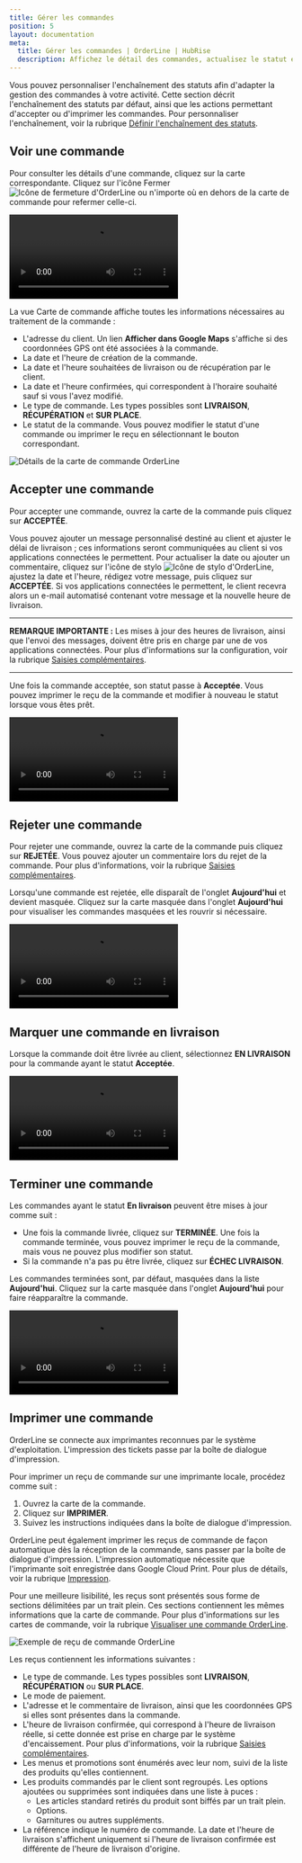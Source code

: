 ```yaml
---
title: Gérer les commandes
position: 5
layout: documentation
meta:
  title: Gérer les commandes | OrderLine | HubRise
  description: Affichez le détail des commandes, actualisez le statut et imprimez un reçu.
---
```


Vous pouvez personnaliser l'enchaînement des statuts afin d'adapter la gestion des commandes à votre activité. Cette section décrit l'enchaînement des statuts par défaut, ainsi que les actions permettant d'accepter ou d'imprimer les commandes. Pour personnaliser l'enchaînement, voir la rubrique [Définir l'enchaînement des statuts](/apps/orderline/parametres/#encha-nement-des-statuts-de-commande).

## Voir une commande

Pour consulter les détails d'une commande, cliquez sur la carte correspondante. Cliquez sur l'icône Fermer <InlineImage width="23" height="23">![Icône de fermeture d'OrderLine](../images/032-close.png)</InlineImage> ou n'importe où en dehors de la carte de commande pour refermer celle-ci.

<video controls title="OrderLine Open and Close Orders Example">
  <source src="../images/018-en-order-card-open-close.webm" type="video/webm"/>
</video>

La vue Carte de commande affiche toutes les informations nécessaires au traitement de la commande :

- L'adresse du client. Un lien **Afficher dans Google Maps** s'affiche si des coordonnées GPS ont été associées à la commande.
- La date et l'heure de création de la commande.
- La date et l'heure souhaitées de livraison ou de récupération par le client.
- La date et l'heure confirmées, qui correspondent à l'horaire souhaité sauf si vous l'avez modifié.
- Le type de commande. Les types possibles sont **LIVRAISON**, **RÉCUPÉRATION** et **SUR PLACE**.
- Le statut de la commande. Vous pouvez modifier le statut d'une commande ou imprimer le reçu en sélectionnant le bouton correspondant.

![Détails de la carte de commande OrderLine](../images/019-fr-carte-commande-details.png)

## Accepter une commande

Pour accepter une commande, ouvrez la carte de la commande puis cliquez sur **ACCEPTÉE**.

Vous pouvez ajouter un message personnalisé destiné au client et ajuster le délai de livraison ; ces informations seront communiquées au client si vos applications connectées le permettent. Pour actualiser la date ou ajouter un commentaire, cliquez sur l'icône de stylo <InlineImage width="44" height="38">![Icône de stylo d'OrderLine](../images/036-pen.jpg)</InlineImage>, ajustez la date et l'heure, rédigez votre message, puis cliquez sur **ACCEPTÉE**. Si vos applications connectées le permettent, le client recevra alors un e-mail automatisé contenant votre message et la nouvelle heure de livraison.

---

**REMARQUE IMPORTANTE :** Les mises à jour des heures de livraison, ainsi que l'envoi des messages, doivent être pris en charge par une de vos applications connectées. Pour plus d'informations sur la configuration, voir la rubrique [Saisies complémentaires](/apps/orderline/parametres/#saisies-compl-mentaires).

---

Une fois la commande acceptée, son statut passe à **Acceptée**. Vous pouvez imprimer le reçu de la commande et modifier à nouveau le statut lorsque vous êtes prêt.

<video controls title="OrderLine Accept Order Example">
  <source src="../images/020-en-accept-order.webm" type="video/webm"/>
</video>

## Rejeter une commande

Pour rejeter une commande, ouvrez la carte de la commande puis cliquez sur **REJETÉE**. Vous pouvez ajouter un commentaire lors du rejet de la commande. Pour plus d'informations, voir la rubrique [Saisies complémentaires](/apps/orderline/parametres/#saisies-compl-mentaires).

Lorsqu'une commande est rejetée, elle disparaît de l'onglet **Aujourd'hui** et devient masquée. Cliquez sur la carte masquée dans l'onglet **Aujourd'hui** pour visualiser les commandes masquées et les rouvrir si nécessaire.

<video controls title="OrderLine Reject Order Example">
  <source src="../images/021-en-reject-order.webm" type="video/webm"/>
</video>

## Marquer une commande en livraison

Lorsque la commande doit être livrée au client, sélectionnez **EN LIVRAISON** pour la commande ayant le statut **Acceptée**.

<video controls title="OrderLine Order in Delivery Example">
  <source src="../images/022-en-order-set-status-in-delivery.webm" type="video/webm"/>
</video>

## Terminer une commande

Les commandes ayant le statut **En livraison** peuvent être mises à jour comme suit :

- Une fois la commande livrée, cliquez sur **TERMINÉE**. Une fois la commande terminée, vous pouvez imprimer le reçu de la commande, mais vous ne pouvez plus modifier son statut.
- Si la commande n'a pas pu être livrée, cliquez sur **ÉCHEC LIVRAISON**.

Les commandes terminées sont, par défaut, masquées dans la liste **Aujourd'hui**. Cliquez sur la carte masquée dans l'onglet **Aujourd'hui** pour faire réapparaître la commande.

<video controls title="OrderLine Complete Order Example">
  <source src="../images/023-en-order-set-completed.webm" type="video/webm"/>
</video>

## Imprimer une commande

OrderLine se connecte aux imprimantes reconnues par le système d'exploitation. L'impression des tickets passe par la boîte de dialogue d'impression.

Pour imprimer un reçu de commande sur une imprimante locale, procédez comme suit :

1. Ouvrez la carte de la commande.
2. Cliquez sur **IMPRIMER**.
3. Suivez les instructions indiquées dans la boîte de dialogue d'impression.

OrderLine peut également imprimer les reçus de commande de façon automatique dès la réception de la commande, sans passer par la boîte de dialogue d'impression. L'impression automatique nécessite que l'imprimante soit enregistrée dans Google Cloud Print. Pour plus de détails, voir la rubrique [Impression](/apps/orderline/parametres/#impression).

Pour une meilleure lisibilité, les reçus sont présentés sous forme de sections délimitées par un trait plein. Ces sections contiennent les mêmes informations que la carte de commande. Pour plus d'informations sur les cartes de commande, voir la rubrique [Visualiser une commande OrderLine](#voir-une-commande).

![Exemple de reçu de commande OrderLine](../images/030-fr-exemple-recu.png)

Les reçus contiennent les informations suivantes :

- Le type de commande. Les types possibles sont **LIVRAISON**, **RÉCUPÉRATION** ou **SUR PLACE**.
- Le mode de paiement.
- L'adresse et le commentaire de livraison, ainsi que les coordonnées GPS si elles sont présentes dans la commande.
- L'heure de livraison confirmée, qui correspond à l'heure de livraison réelle, si cette donnée est prise en charge par le système d'encaissement. Pour plus d'informations, voir la rubrique [Saisies complémentaires](/apps/orderline/parametres/#saisies-compl-mentaires).
- Les menus et promotions sont énumérés avec leur nom, suivi de la liste des produits qu'elles contiennent.
- Les produits commandés par le client sont regroupés. Les options ajoutées ou supprimées sont indiquées dans une liste à puces :
  - Les articles standard retirés du produit sont biffés par un trait plein.
  - Options.
  - Garnitures ou autres suppléments.
- La référence indique le numéro de commande. La date et l'heure de livraison s'affichent uniquement si l'heure de livraison confirmée est différente de l'heure de livraison d'origine.